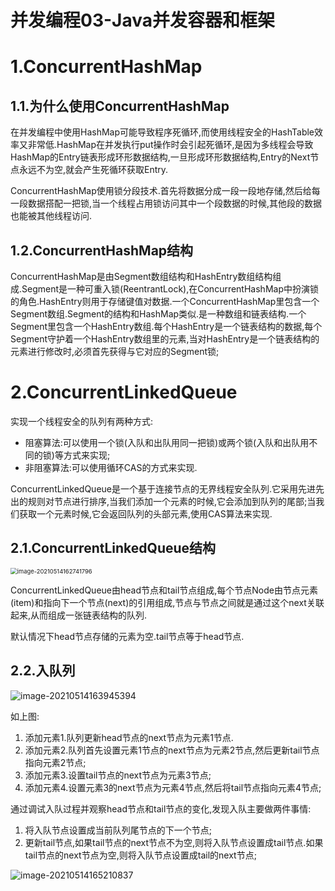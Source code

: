 # 并发编程03-Java并发容器和框架

# 1.ConcurrentHashMap

## 1.1.为什么使用ConcurrentHashMap

在并发编程中使用HashMap可能导致程序死循环,而使用线程安全的HashTable效率又非常低.HashMap在并发执行put操作时会引起死循环,是因为多线程会导致HashMap的Entry链表形成环形数据结构,一旦形成环形数据结构,Entry的Next节点永远不为空,就会产生死循环获取Entry.

ConcurrentHashMap使用锁分段技术.首先将数据分成一段一段地存储,然后给每一段数据搭配一把锁,当一个线程占用锁访问其中一个段数据的时候,其他段的数据也能被其他线程访问.

## 1.2.ConcurrentHashMap结构

ConcurrentHashMap是由Segment数组结构和HashEntry数组结构组成.Segment是一种可重入锁(ReentrantLock),在ConcurrentHashMap中扮演锁的角色.HashEntry则用于存储键值对数据.一个ConcurrentHashMap里包含一个Segment数组.Segment的结构和HashMap类似.是一种数组和链表结构.一个Segment里包含一个HashEntry数组.每个HashEntry是一个链表结构的数据,每个Segment守护着一个HashEntry数组里的元素,当对HashEntry是一个链表结构的元素进行修改时,必须首先获得与它对应的Segment锁;

# 2.ConcurrentLinkedQueue

实现一个线程安全的队列有两种方式:

* 阻塞算法:可以使用一个锁(入队和出队用同一把锁)或两个锁(入队和出队用不同的锁)等方式来实现;
* 非阻塞算法:可以使用循环CAS的方式来实现.

ConcurrentLinkedQueue是一个基于连接节点的无界线程安全队列.它采用先进先出的规则对节点进行排序,当我们添加一个元素的时候,它会添加到队列的尾部;当我们获取一个元素时候,它会返回队列的头部元素,使用CAS算法来实现.

## 2.1.ConcurrentLinkedQueue结构

<img src="https://fechin-picgo.oss-cn-shanghai.aliyuncs.com/PicGo/image-20210514162741796.png" alt="image-20210514162741796" style="zoom:67%;" />



ConcurrentLinkedQueue由head节点和tail节点组成,每个节点Node由节点元素(item)和指向下一个节点(next)的引用组成,节点与节点之间就是通过这个next关联起来,从而组成一张链表结构的队列.

默认情况下head节点存储的元素为空.tail节点等于head节点.

## 2.2.入队列

![image-20210514163945394](https://fechin-picgo.oss-cn-shanghai.aliyuncs.com/PicGo/image-20210514163945394.png)

如上图:

1. 添加元素1.队列更新head节点的next节点为元素1节点.
2. 添加元素2.队列首先设置元素1节点的next节点为元素2节点,然后更新tail节点指向元素2节点;
3. 添加元素3.设置tail节点的next节点为元素3节点;
4. 添加元素4.设置元素3的next节点为元素4节点,然后将tail节点指向元素4节点;

通过调试入队过程并观察head节点和tail节点的变化,发现入队主要做两件事情:

1. 将入队节点设置成当前队列尾节点的下一个节点;
2. 更新tail节点,如果tail节点的next节点不为空,则将入队节点设置成tail节点.如果tail节点的next节点为空,则将入队节点设置成tail的next节点;

![image-20210514165210837](https://fechin-picgo.oss-cn-shanghai.aliyuncs.com/PicGo/image-20210514165210837.png)


